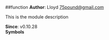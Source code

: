 <a name="module_function"></a>
##function
**Author**: Lloyd <75pound@gmail.com>  

This is the module description

**Since**: v0.10.28  
**Symbols**


